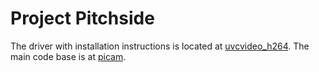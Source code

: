 # Project Pitchside
The driver with installation instructions is located at [uvcvideo_h264](http://github.com/project-pitchside/uvcvideo_h264). 
The main code base is at [picam](http://github.com/project-pitchside/picam).
